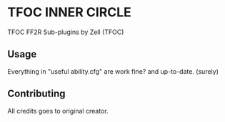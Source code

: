 # TFOC INNER CIRCLE

TFOC FF2R Sub-plugins by Zell (TFOC)

## Usage

Everything in "useful ability.cfg" are work fine? and up-to-date. (surely)

## Contributing

All credits goes to original creator.
